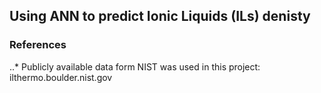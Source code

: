 ## Using ANN to predict Ionic Liquids (ILs) denisty
### References
..* Publicly available data form NIST was used in this project:
ilthermo.boulder.nist.gov


